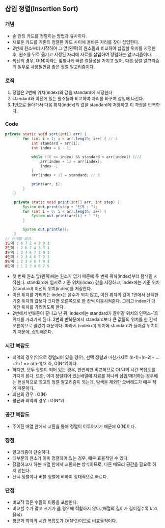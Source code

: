 ## 삽입 정렬(Insertion Sort)



### 개념

- 손 안의 카드를 정렬하는 방법과 유사하다.
- 새로운 카드를 기존의 정렬된 카드 사이에 올바른 자리를 찾아 삽입한다.
- 2번째 원소부터 시작하여 그 앞(왼쪽)의 원소들과 비교하여 삽입할 위치를 지정한 후, 원소를 뒤로 옮기고 지정된 자리에 자료를 삽입하여 정렬하는 알고리즘이다.
- 최선의 경우, O(N)이라는 엄청나게 빠른 효율성을 가지고 있어, 다른 정렬 알고리즘의 일부로 사용될만큼 좋은 정렬 알고리즘이다.



### 로직

1. 정렬은 2번째 위치(index)의 값을 standard에 저장한다
2. standard와 이전에 있는 원소들과 비교하여 자리를 바꾸며 삽입해 나간다.
3. 1번으로 돌아가서 다음 위치(index)의 값을 standard에 저장하고 이 과정을 반복한다.

### Code

```java
private static void sort(int[] arr) {
        for (int i = 1; i < arr.length; i++) { // 1
            int standard = arr[i];
            int index = i - 1;

            while ((0 <= index) && standard < arr[index]) {//2
                arr[index + 1] = arr[index];
                index--;
            }
            arr[index + 1] = standard; // 3

            print(arr, i);
        }
    }

    private static void print(int[] arr, int step) {
        System.out.print(step + "단계 : ");
        for (int i = 0; i < arr.length; i++) {
            System.out.print(arr[i] + " ");
        }

        System.out.println();
    }
// 단계별 결과.
1단계 : 6 7 2 4 3 9 1 
2단계 : 2 6 7 4 3 9 1 
3단계 : 2 4 6 7 3 9 1 
4단계 : 2 3 4 6 7 9 1 
5단계 : 2 3 4 6 7 9 1 
6단계 : 1 2 3 4 6 7 9
```



- 첫 번째 원소 앞(왼쪽)에는 원소가 없기 때문에 두 번째 위치(index)부터 탐색을 시작한다. standard에 임시로 기준 위치(index) 값을 저장하고, index에는 기준 위치(standard) 이전의 위치(index)를 저장한다.
- 이전 위치를 가리키는 index는 음수가 되지 않고, 이전 위치의 값이 1번에서 선택한 기준 위치의 값보다 크다면 오른쪽으로 한 칸씩 이동시켜준다. 그리고 index가 더 이전 위치를 가리키도록 한다.
- 2번에서 반복문이 끝나고 난 뒤, index에는 standard가 들어갈 위치의 인덱스-1의 위치를 가리키게 된다. 2번의 반복문에서 standard보다 큰 값들의 위치를 한 칸씩 오른쪽으로 밀었기 때문이다. 따라서 (index+1) 위치에 standard가 들어갈 위치이기 때문에, 삽입해준다.



### 시간 복잡도

- 최악의 경우(역으로 정렬되어 있을 경우), 선택 정렬과 마찬가지로 (n-1)+(n-2)+ ... +2+1 => n(n-1)/2 즉, O(N^2)이다.
- 하지만, 모두 정렬이 되어 있는 경우, 한번씩만 비교하므로 O(N)의 시간 복잡도를 가지게 된다. 또한, 이미 정렬되어 있는배열에 자료를 하니씩 삽입/제거하는 경우에는 현실적으로 최고의 정렬 알고리즘이 되는데, 탐색을 제외한 오버헤드가 매우 적기 때문이다.
- 최선의 경우 : O(N)
- 평균과 최악의 경우 : O(N^2)



### 공간 복잡도

- 주어진 배열 안에서 교환을 통해 정렬이 이루어지기 때문에 O(N)이다.



### 장점

- 알고리즘이 단순하다.
- 대부분의 원소가 이미 정렬되어 있는 경우, 매우 효율적일 수 있다.
- 정렬하고자 하는 배열 안에서 교환하는 방식이므로, 다른 메모리 공간을 필요로 하지 않는다. 
- 선택 정렬이나 버블 정렬에 비하여 상대적으로 빠르다.



### 단점

- 비교작 많은 수들의 이동을 포함한다.
- 비교할 수가 많고 크기가 클 경우에 적합하지 않다.(배열의 길이가 길어질수록 비효율적)
- 평균과 최악의 시간 복잡도가 O(N^2)이므로 비효율적이다.